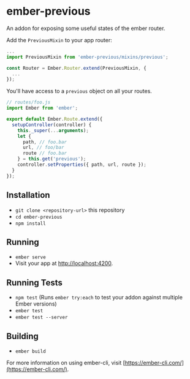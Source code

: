# ember-previous

An addon for exposing some useful states of the ember router.

Add the `PreviousMixin` to your app router:

```javascript
...
import PreviousMixin from 'ember-previous/mixins/previous';

const Router = Ember.Router.extend(PreviousMixin, {
  ...
});

```

You'll have access to a `previous` object on all your routes.

```javascript
// routes/foo.js
import Ember from 'ember';

export default Ember.Route.extend({
  setupController(controller) {
    this._super(...arguments);
    let {
      path, // foo.bar
      url, // foo/bar
      route // foo.bar
    } = this.get('previous');
    controller.setProperties({ path, url, route });
  }
});
```

## Installation

* `git clone <repository-url>` this repository
* `cd ember-previous`
* `npm install`

## Running

* `ember serve`
* Visit your app at [http://localhost:4200](http://localhost:4200).

## Running Tests

* `npm test` (Runs `ember try:each` to test your addon against multiple Ember versions)
* `ember test`
* `ember test --server`

## Building

* `ember build`

For more information on using ember-cli, visit [https://ember-cli.com/](https://ember-cli.com/).
